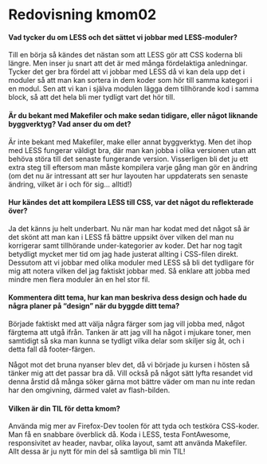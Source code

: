 ---
---
Redovisning kmom02
=========================

#### Vad tycker du om LESS och det sättet vi jobbar med LESS-moduler?

Till en börja så kändes det nästan som att LESS gör att CSS koderna bli längre. Men inser ju snart att det är med många fördelaktiga anledningar. 
Tycker det ger bra fördel att vi jobbar med LESS då vi kan dela upp det i moduler så att man kan sortera in dem koder som hör till samma kategori i en modul.
Sen att vi kan i själva modulen lägga dem tillhörande kod i samma block, så att det hela bli mer tydligt vart det hör till.

#### Är du bekant med Makefiler och make sedan tidigare, eller något liknande byggverktyg? Vad anser du om det?

Är inte bekant med Makefiler, make eller annat byggverktyg. Men det ihop med LESS fungerar väldigt bra, där man kan jobba i olika versionen utan att behöva störa till det senaste fungerande version.
Visserligen bli det ju ett extra steg till eftersom man måste kompilera varje gång man gör en ändring (om det nu är intressant att ser hur layouten har uppdaterats sen senaste ändring, vilket är i och för sig… alltid!)  

#### Hur kändes det att kompilera LESS till CSS, var det något du reflekterade över?

Ja det känns ju helt underbart. Nu när man har kodat med det något så är det skönt att man kan i LESS få bättre uppsikt över vilken del man nu korrigerar samt tillhörande under-kategorier av koder. Det har nog tagit betydligt mycket mer tid om jag hade justerat allting i CSS-filen direkt. Dessutom att vi jobbar med olika moduler med LESS så bli det tydligare för mig att notera vilken del jag faktiskt jobbar med. Så enklare att jobba med mindre men flera moduler än en hel stor fil.

#### Kommentera ditt tema, hur kan man beskriva dess design och hade du några planer på “design” när du byggde ditt tema?

Började faktiskt med att välja några färger som jag vill jobba med, något färgtema att utgå ifrån. Tanken är att jag vill ha något i mjukare toner, men samtidigt så ska man kunna se tydligt vilka delar som skiljer sig åt, och i detta fall då footer-färgen.

Något mot det bruna nyanser blev det, då vi började ju kursen i hösten så tänker mig att det passar bra då. Vill också på något sätt lyfta resandet vid denna årstid då många söker gärna mot bättre väder om man nu inte redan har den omgivning, därmed valet av flash-bilden.

#### Vilken är din TIL för detta kmom?

Använda mig mer av Firefox-Dev toolen för att tyda och testköra CSS-koder. Man få en snabbare överblick då.
Koda i LESS, testa FontAwesome, responsivitet av header, navbar, olika layout, samt att använda Makefiler. Allt dessa är ju nytt för min del så samtliga bli min TIL!
